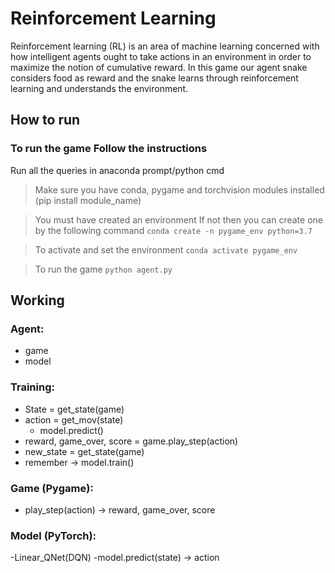 # Reinforcement Learning
Reinforcement learning (RL) is an area of machine learning concerned with how intelligent agents ought to take actions in an environment in order to maximize the notion of cumulative reward.
In this game our agent snake considers food as reward and the snake learns through reinforcement learning and understands the environment.

## How to run

### To run the game Follow the instructions 
Run all the queries in anaconda prompt/python cmd

> Make sure you have conda, pygame and torchvision modules installed (pip install module_name)

> You must have created an environment 
> If not then you can create  one by the following command
	``` conda create -n pygame_env python=3.7 ```

> To activate and set the environment
	``` conda activate pygame_env ```

> To run the game
	``` python agent.py ```


## Working

### Agent:
- game
- model

### Training:
- State = get_state(game)
- action = get_mov(state)
	- model.predict()
- reward, game_over, score = game.play_step(action)
- new_state = get_state(game)
- remember -> model.train()

### Game (Pygame):
- play_step(action)
	-> reward, game_over, score
	
### Model (PyTorch):
-Linear_QNet(DQN)
-model.predict(state) -> action
